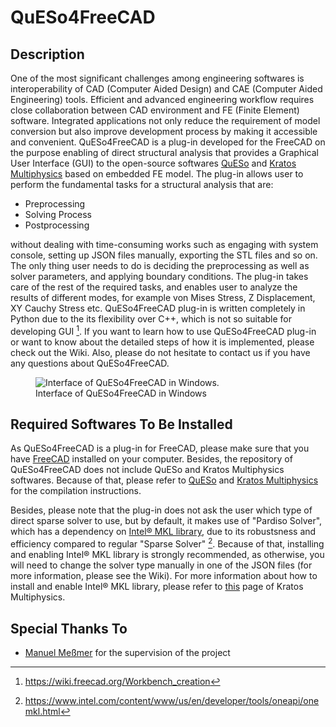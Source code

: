 # QuESo4FreeCAD

## Description

One of the most significant challenges among engineering softwares is interoperability of CAD (Computer Aided Design) and CAE (Computer Aided Engineering) tools. Efficient and advanced engineering workflow requires close collaboration between CAD environment and FE (Finite Element) software. Integrated applications not only reduce the requirement of model conversion but also improve development process by making it accessible and convenient.
QuESo4FreeCAD is a plug-in developed for the FreeCAD on the purpose enabling of direct structural analysis that provides a Graphical User Interface (GUI) to the open-source softwares [QuESo](https://github.com/manuelmessmer/QuESo) and [Kratos Multiphysics](https://github.com/KratosMultiphysics/Kratos) based on embedded FE model. The plug-in allows user to perform the fundamental tasks for a structural analysis that are:

- Preprocessing
- Solving Process
- Postprocessing

without dealing with time-consuming works such as engaging with system console, setting up JSON files manually, exporting the STL files and so on. The only thing user needs to do is deciding the preprocessing as well as solver parameters, and applying boundary conditions. The plug-in takes care of the rest of the required tasks, and enables user to analyze the results of different modes, for example von Mises Stress, Z Displacement, XY Cauchy Stress etc.
QuESo4FreeCAD plug-in is written completely in Python due to the its flexibility over C++, which is not so suitable for developing GUI [^1]. If you want to learn how to use QuESo4FreeCAD plug-in or want to know about the detailed steps of how it is implemented, please check out the Wiki. Also, please do not hesitate to contact us if you have any questions about QuESo4FreeCAD.

<figure>
  <img
  src="https://github.com/manuelmessmer/QuESo4FreeCAD/blob/1901d9c8e6378db91515e1c5b13110cee9d42196/docs/QuESo4FreeCAD_Interface_Windows.png"
  alt="Interface of QuESo4FreeCAD in Windows.">
  <figcaption>Interface of QuESo4FreeCAD in Windows</figcaption>
</figure>

## Required Softwares To Be Installed

As QuESo4FreeCAD is a plug-in for FreeCAD, please make sure that you have [FreeCAD](https://www.freecad.org/) installed on your computer. Besides, the repository of QuESo4FreeCAD does not include QuESo and Kratos Multiphysics softwares. Because of that, please refer to [QuESo](https://github.com/manuelmessmer/QuESo) and [Kratos Multiphysics](https://github.com/KratosMultiphysics/Kratos) for the compilation instructions.

Besides, please note that the plug-in does not ask the user which type of direct sparse solver to use, but by default, it makes use of "Pardiso Solver", which has a dependency on [Intel® MKL library](https://www.intel.com/content/www/us/en/developer/tools/oneapi/onemkl.html), due to its robustsness and efficiency compared to regular "Sparse Solver" [^2]. Because of that, installing and enabling Intel® MKL library is strongly recommended, as otherwise, you will need to change the solver type manually in one of the JSON files (for more information, please see the Wiki). For more information about how to install and enable Intel® MKL library, please refer to [this](https://github.com/KratosMultiphysics/Kratos/blob/master/applications/LinearSolversApplication/README.md) page of Kratos Multiphysics.

## Special Thanks To

- [Manuel Meßmer](https://github.com/manuelmessmer) for the supervision of the project

[^1]: https://wiki.freecad.org/Workbench_creation
[^2]: https://www.intel.com/content/www/us/en/developer/tools/oneapi/onemkl.html
